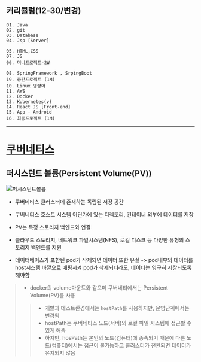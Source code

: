 ## 커리큘럼(12-30/변경)
```
01. Java
02. git
03. Database 
04. Jsp [Server]

05. HTML,CSS 
07. JS
06. 미니프로젝트-2W

08. SpringFramework , SrpingBoot 
19. 중간프로젝트 (1M)
10. Linux 명령어
11. AWS
12. Docker
13. Kubernetes(v)
14. React JS [Front-end]
15. App - Android
16. 최종프로젝트 (1M)
```
---
# [쿠버네티스](https://brave-planarian-384.notion.site/Kubernetes-a9dbf3eb22bb4b8cb729769fb9146ed4)
## 퍼시스턴트 볼륨(Persistent Volume(PV))
![퍼시스턴트볼륨](https://img1.daumcdn.net/thumb/R1280x0/?scode=mtistory2&fname=https%3A%2F%2Fblog.kakaocdn.net%2Fdn%2FrkiNR%2FbtrpWyZ79LT%2Fzkzjo2c7nfxriRSW1BIOz1%2Fimg.png)

+ 쿠버네티스 클러스터에 존재하는 독립된 저장 공간
+ 쿠버네티스 호스트 시스템 어딘가에 있는 디렉토리, 컨테이너 외부에 데이터를 저장
+ PV는 특정 스토리지 백엔드와 연결
+ 클라우드 스토리지, 네트워크 파일시스템(NFS), 로컬 디스크 등 다양한 유형의 스토리지 백엔드를 지원

+ 데이터베이스가 포함된 pod가 삭제되면 데이터 또한 유실 -> pod내부의 데이터를 host시스템 바깥으로 매핑시켜 pod가 삭제되더라도, 데이터는 영구히 저장되도록 해야함
> + docker의 volume마운트와 같으며 쿠버네티에서는 Persistent Volume(PV)를 사용
>> + 개발과 테스트환경에서는 ``hostPath``를 사용하지만, 운영단계에서는 변경됨
>> + hostPath는 쿠버네티스 노드(서버)의 로컬 파일 시스템에 접근할 수 있게 해줌
>> + 하지만, hosPath는 본인의 노드(컴퓨터)에 종속되기 때문에 다른 노드(컴퓨터)에서는 접근이 불가능하고 클러스터가 전환되면 데이터가 유지되지 않음
